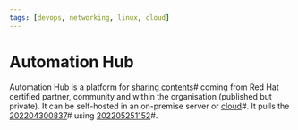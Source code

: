 ```yaml
---
tags: [devops, networking, linux, cloud]
---
```


# Automation Hub

Automation Hub is a platform for [sharing contents](202205051149.md)# coming from
Red Hat certified partner, community and within the organisation (published but
private). It can be self-hosted in an on-premise server or
[cloud](202210012158.md)#. It pulls the [202204300837](202204300837.md)# using
[202205251152](202205251152.md)#.
